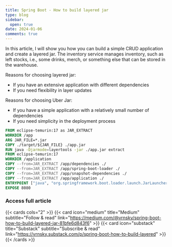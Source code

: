```yaml
---
title: Spring Boot - How to build layered jar
type: blog
sidebar:
  open: true
date: 2024-01-06
comments: true
---
```

In this article, I will show you how you can build a simple CRUD application and create a layered jar.
The inventory service manages inventory, such as left stocks, i.e., some drinks, merch, or something else that can be stored in the warehouse.

Reasons for choosing layered jar:
- If you have an extensive application with different dependencies
- If you need flexibility in layer updates

Reasons for choosing Uber Jar:
- If you have a simple application with a relatively small number of dependencies
- If you need simplicity in the deployment process

```dockerfile {filename="Dockerfile"}
FROM eclipse-temurin:17 as JAR_EXTRACT
WORKDIR /app
ARG JAR_FILE=*.jar
COPY ./target/${JAR_FILE} ./app.jar
RUN java -Djarmode=layertools -jar ./app.jar extract
FROM eclipse-temurin:17
WORKDIR /application
COPY --from=JAR_EXTRACT /app/dependencies ./
COPY --from=JAR_EXTRACT /app/spring-boot-loader ./
COPY --from=JAR_EXTRACT /app/snapshot-dependencies ./
COPY --from=JAR_EXTRACT /app/application ./
ENTRYPOINT ["java", "org.springframework.boot.loader.launch.JarLauncher"]
EXPOSE 8080
```

### Access full article
{{< cards cols="2" >}}
{{< card icon="medium" title="Medium" subtitle="Follow & read" link="https://medium.com/@vrnsky/spring-boot-how-to-build-layered-jar-81bfe6d843f6" >}}
{{< card icon="substack" title="Substack" subtitle="Subscribe & read" link="https://vrnsky.substack.com/p/spring-boot-how-to-build-layered" >}}
{{< /cards >}}
